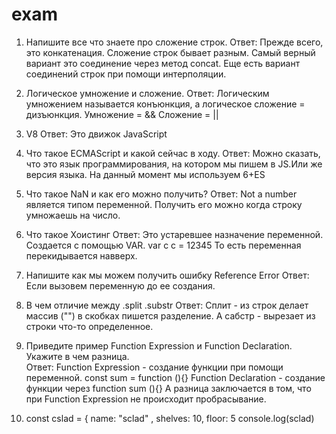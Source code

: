 # exam
1) Напишите все что знаете про сложение строк.
Ответ: Прежде всего, это конкатенация. Сложение строк бывает разным. Самый верный вариант это соединение через метод concat. Еще есть вариант соединений строк
при помощи интерполяции.

2) Логическое умножение и сложение.
Ответ: Логическим умножением называется конъюнкция, а логическое сложение = дизъюнкция. Умножение = && Сложение = ||

3) V8
Ответ: Это движок JavaScript

4) Что такое ECMAScript и какой сейчас в ходу.
Ответ: Можно сказать, что это язык программирования, на котором мы пишем в JS.Или же версия языка.
На данный момент мы используем 6+ES

5) Что такое NaN и как его можно получить?
Ответ: Not a number является типом переменной. Получить его можно когда строку умножаешь на число.

6) Что такое Хоистинг
Ответ: Это устаревшее назначение переменной. Создается с помощью VAR.
var c
c = 12345
То есть переменная перекидывается навверх.

7) Напишите как мы можем получить ошибку Reference Error
Ответ: Если вызовем переменную до ее создания.

8) В чем отличие между .split .substr
Ответ: Сплит - из строк делает массив ("") в скобках пишется разделение. А сабстр - вырезает из строки что-то определенное. 

9) Приведите пример Function Expression и Function Declaration. Укажите в чем разница.  
Ответ:  Function Expression - создание функции при помощи переменной. const sum = function (){}
Function Declaration  - создание функции через function sum (){} А разница заключается в том, что при  Function Expression  не происходит пробрасывание. 

10) const cslad = {
name: "sclad" ,
shelves: 10,
floor: 5
console.log(sclad)


